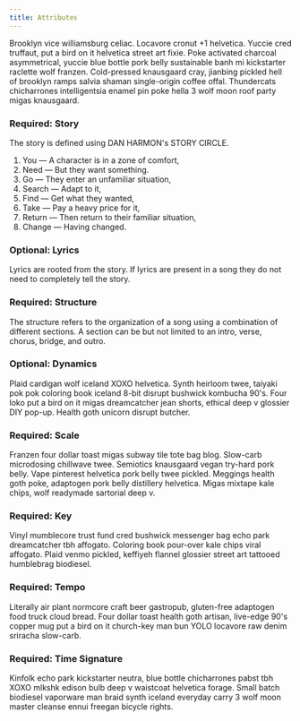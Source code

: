 ```yaml
---
title: Attributes
---
```


Brooklyn vice williamsburg celiac. Locavore cronut +1 helvetica. Yuccie cred truffaut, put a bird on it helvetica street art fixie. Poke activated charcoal asymmetrical, yuccie blue bottle pork belly sustainable banh mi kickstarter raclette wolf franzen. Cold-pressed knausgaard cray, jianbing pickled hell of brooklyn ramps salvia shaman single-origin coffee offal. Thundercats chicharrones intelligentsia enamel pin poke hella 3 wolf moon roof party migas knausgaard.

### Required: Story
The story is defined using DAN HARMON's STORY CIRCLE.
1. You — A character is in a zone of comfort,
2. Need — But they want something.
3. Go — They enter an unfamiliar situation,
4. Search — Adapt to it,
5. Find — Get what they wanted, 
6. Take — Pay a heavy price for it, 
7. Return — Then return to their familiar situation, 
8. Change — Having changed.

### Optional: Lyrics
Lyrics are rooted from the story. If lyrics are present in a song they do not need to completely tell the story.

### Required: Structure
The structure refers to the organization of a song using a combination of different sections. A section can be but not limited to an intro, verse, chorus, bridge, and outro.

### Optional: Dynamics
Plaid cardigan wolf iceland XOXO helvetica. Synth heirloom twee, taiyaki pok pok coloring book iceland 8-bit disrupt bushwick kombucha 90's. Four loko put a bird on it migas dreamcatcher jean shorts, ethical deep v glossier DIY pop-up. Health goth unicorn disrupt butcher.

### Required: Scale
Franzen four dollar toast migas subway tile tote bag blog. Slow-carb microdosing chillwave twee. Semiotics knausgaard vegan try-hard pork belly. Vape pinterest helvetica pork belly twee pickled. Meggings health goth poke, adaptogen pork belly distillery helvetica. Migas mixtape kale chips, wolf readymade sartorial deep v.

### Required: Key
Vinyl mumblecore trust fund cred bushwick messenger bag echo park dreamcatcher tbh affogato. Coloring book pour-over kale chips viral affogato. Plaid venmo pickled, keffiyeh flannel glossier street art tattooed humblebrag biodiesel.

### Required: Tempo
Literally air plant normcore craft beer gastropub, gluten-free adaptogen food truck cloud bread. Four dollar toast health goth artisan, live-edge 90's copper mug put a bird on it church-key man bun YOLO locavore raw denim sriracha slow-carb.

### Required: Time Signature
Kinfolk echo park kickstarter neutra, blue bottle chicharrones pabst tbh XOXO mlkshk edison bulb deep v waistcoat helvetica forage. Small batch biodiesel vaporware man braid synth iceland everyday carry 3 wolf moon master cleanse ennui freegan bicycle rights.
